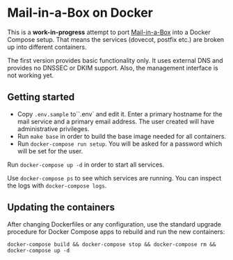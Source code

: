 # Mail-in-a-Box on Docker


This is a __work-in-progress__ attempt to port [Mail-in-a-Box](https://mailinabox.email/) into a Docker Compose setup. That means the services (dovecot, postfix etc.) are broken up into different containers.

The first version provides basic functionality only. It uses external DNS and provides no DNSSEC or DKIM support. Also, the management interface is not working yet.

## Getting started

* Copy `.env.sample` to``.env` and edit it. Enter a primary hostname for the mail service and a primary email address. The user created will have administrative privileges.
* Run `make base` in order to build the base image needed for all containers.
* Run `docker-compose run setup`. You will be asked for a password which will be set for the user.

Run `docker-compose up -d` in order to start all services.

Use `docker-compose ps` to see which services are running. You can inspect the logs with `docker-compose logs`.

## Updating the containers

After changing Dockerfiles or any configuration, use the standard upgrade procedure for Docker Compose apps to rebuild and run the new containers:

    docker-compose build && docker-compose stop && docker-compose rm && docker-compose up -d
